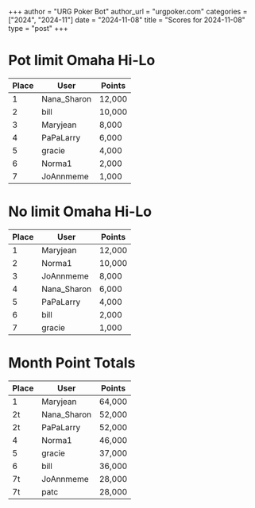 +++
author = "URG Poker Bot"
author_url = "urgpoker.com"
categories = ["2024", "2024-11"]
date = "2024-11-08"
title = "Scores for 2024-11-08"
type = "post"
+++
# Pot limit Omaha Hi-Lo

| Place | User | Points |
|-------|------|--------|
| 1 | Nana_Sharon | 12,000 |
| 2 | bill | 10,000 |
| 3 | Maryjean | 8,000 |
| 4 | PaPaLarry | 6,000 |
| 5 | gracie | 4,000 |
| 6 | Norma1 | 2,000 |
| 7 | JoAnnmeme | 1,000 |

# No limit Omaha Hi-Lo

| Place | User | Points |
|-------|------|--------|
| 1 | Maryjean | 12,000 |
| 2 | Norma1 | 10,000 |
| 3 | JoAnnmeme | 8,000 |
| 4 | Nana_Sharon | 6,000 |
| 5 | PaPaLarry | 4,000 |
| 6 | bill | 2,000 |
| 7 | gracie | 1,000 |

# Month Point Totals

| Place | User | Points |
|-------|------|--------|
| 1 | Maryjean | 64,000 |
| 2t | Nana_Sharon | 52,000 |
| 2t | PaPaLarry | 52,000 |
| 4 | Norma1 | 46,000 |
| 5 | gracie | 37,000 |
| 6 | bill | 36,000 |
| 7t | JoAnnmeme | 28,000 |
| 7t | patc | 28,000 |
